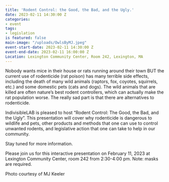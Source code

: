 ```yaml
---
title: 'Rodent Control: the Good, the Bad, and the Ugly.'
date: 2023-02-11 14:30:00 Z
categories:
- event
tags:
- legislation
is featured: false
main-image: "/uploads/OwlsByMJ.jpeg"
event-start-date: 2023-02-11 14:30:00 Z
event-end-date: 2023-02-11 16:00:00 Z
Location: Lexington Community Center, Room 242, Lexington, MA
---
```


Nobody wants mice in their house or rats running around their town BUT the current use of rodenticide (rat poison) has many terrible side effects, including the death of many wild animals (raptors, fox, coyotes, squirrels, etc.) and some domestic pets (cats and dogs). The wild animals that are killed are often nature’s best rodent controllers, which can actually make the rat population worse. The really sad part is that there are alternatives to rodenticide.

IndivisibleLAB is pleased to host  “Rodent Control: The Good, the Bad, and the Ugly”. This presentation will cover why rodenticide is dangerous to wildlife and pets, other products and methods that one can use to control unwanted rodents, and legislative action that one can take to help in our community.

Stay tuned for more information.

Please join us for this interactive presentation on February 11, 2023 at Lexington Community Center, room 242 from 2:30-4:00 pm. Note: masks are required.

Photo courtesy of MJ Keeler